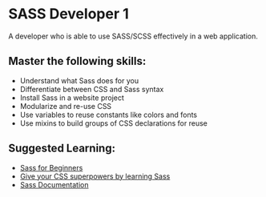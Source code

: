 # SASS Developer 1

A developer who is able to use SASS/SCSS effectively in a web application.

## [](https://lib.opencomplib.org/software-development/languages/sass/sass1.html#master-the-following-skills)Master the following skills:

-   Understand what Sass does for you
-   Differentiate between CSS and Sass syntax
-   Install Sass in a website project
-   Modularize and re-use CSS
-   Use variables to reuse constants like colors and fonts
-   Use mixins to build groups of CSS declarations for reuse

## [](https://lib.opencomplib.org/software-development/languages/sass/sass1.html#suggested-learning)Suggested Learning:

-   [Sass for Beginners](https://www.udemy.com/course/sass-for-the-beginners/)
-   [Give your CSS superpowers by learning Sass](https://www.freecodecamp.org/news/give-your-css-superpowers-by-learning-sass/)
-   [Sass Documentation](https://sass-lang.com/)